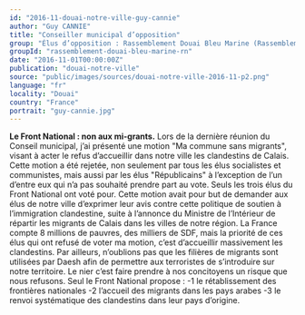 ```yaml
---
id: "2016-11-douai-notre-ville-guy-cannie"
author: "Guy CANNIE"
title: "Conseiller municipal d’opposition"
group: "Élus d’opposition : Rassemblement Douai Bleu Marine (Rassemblement National)"
groupId: "rassemblement-douai-bleu-marine-rn"
date: "2016-11-01T00:00:00Z"
publication: "douai-notre-ville"
source: "public/images/sources/douai-notre-ville-2016-11-p2.png"
language: "fr"
locality: "Douai"
country: "France"
portrait: "guy-cannie.jpg"
---
```


**Le Front National : non aux mi-grants.** Lors de la dernière réunion du Conseil municipal, j’ai présenté une motion "Ma commune sans migrants", visant à acter le refus d’accueillir dans notre ville les clandestins de Calais. Cette motion a été rejetée, non seulement par tous les élus socialistes et communistes, mais aussi par les élus "Républicains" à l’exception de l’un d’entre eux qui n’a pas souhaité prendre part au vote. Seuls les trois élus du Front National ont voté pour. Cette motion avait pour but de demander aux élus de notre ville d’exprimer leur avis contre cette politique de soutien à l’immigration clandestine, suite à l’annonce du Ministre de l’Intérieur de répartir les migrants de Calais dans les villes de notre région. La France compte 8 millions de pauvres, des milliers de SDF, mais la priorité de ces élus qui ont refusé de voter ma motion, c’est d’accueillir massivement les clandestins. Par ailleurs, n’oublions pas que les filières de migrants sont utilisées par Daesh afin de permettre aux terroristes de s’introduire sur notre territoire. Le nier c’est faire prendre à nos concitoyens un risque que nous refusons. Seul le Front National propose :
-1 le rétablissement des frontières nationales
-2 l’accueil des migrants dans les pays arabes
-3 le renvoi systématique des clandestins dans leur pays d’origine.
